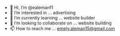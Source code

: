 - 👋 Hi, I’m @ealemanf1
- 👀 I’m interested in ... advertising
- 🌱 I’m currently learning ... website builder
- 💞️ I’m looking to collaborate on ... website building
- 📫 How to reach me ... emely.aleman15@gmail.com

<!---
ealemanf1/ealemanf1 is a ✨ special ✨ repository because its `README.md` (this file) appears on your GitHub profile.
You can click the Preview link to take a look at your changes.
--->
